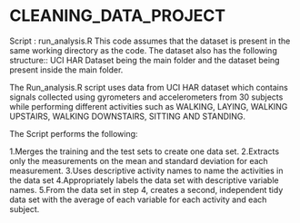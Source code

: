 # CLEANING_DATA_PROJECT
Script : run_analysis.R
This code assumes that the dataset is present in the same working directory as the code. The dataset
also has the following structure:: UCI HAR Dataset being the main folder and the dataset being present
inside the main folder.

The Run_analysis.R script uses data from UCI HAR dataset which contains signals collected using gyrometers and accelerometers
from 30 subjects while performing different activities such as WALKING, LAYING, WALKING UPSTAIRS, WALKING DOWNSTAIRS, SITTING
AND STANDING.

The Script performs the following:

1.Merges the training and the test sets to create one data set.
2.Extracts only the measurements on the mean and standard deviation for each measurement. 
3.Uses descriptive activity names to name the activities in the data set
4.Appropriately labels the data set with descriptive variable names. 
5.From the data set in step 4, creates a second, independent tidy data set with the average of each variable for each activity and each subject.




